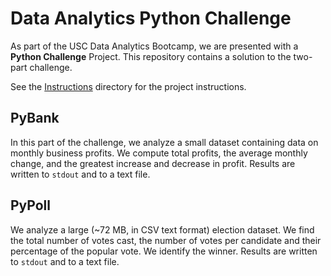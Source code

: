 # Data Analytics Python Challenge

As part of the USC Data Analytics Bootcamp, we are presented with a **Python Challenge** Project. This repository contains a solution to the two-part challenge.

See the [Instructions](Instructions) directory for the project instructions.


## PyBank

In this part of the challenge, we analyze a small dataset containing
data on monthly business profits. We compute total profits, the
average monthly change, and the greatest increase and decrease in
profit. Results are written to <code>stdout</code> and to a text file.


## PyPoll

We analyze a large (~72 MB, in CSV text format) election dataset. We
find the total number of votes cast, the number of votes per candidate
and their percentage of the popular vote. We identify the
winner. Results are written to <code>stdout</code> and to a text file.
